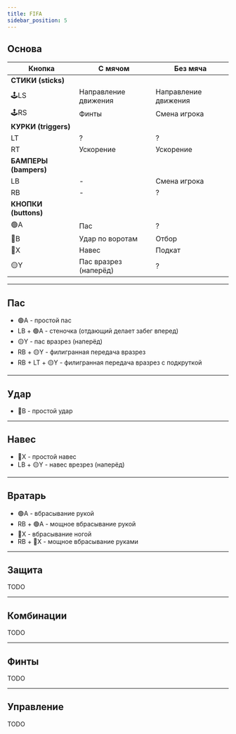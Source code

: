 ```yaml
---
title: FIFA
sidebar_position: 5
---
```


## Основа

| Кнопка                | С мячом               | Без мяча             |
| --------------------- | --------------------- | -------------------- |
| **СТИКИ (sticks)**    |                       |                      |
| 🕹️LS                  | Направление движения  | Направление движения |
| 🕹️RS                  | Финты                 | Смена игрока         |
| **КУРКИ (triggers)**  |                       |                      |
| LT                    | ?                     | ?                    |
| RT                    | Ускорение             | Ускорение            |
| **БАМПЕРЫ (bampers)** |                       |                      |
| LB                    | -                     | Смена игрока         |
| RB                    | -                     | ?                    |
| **КНОПКИ (buttons)**  |                       |                      |
| 🟢A                   | Пас                   | ?                    |
| 🔴B                   | Удар по воротам       | Отбор                |
| 🔵X                   | Навес                 | Подкат               |
| 🟡Y                   | Пас вразрез (наперёд) | ?                    |

---

## Пас

- 🟢A - простой пас
- LB + 🟢A - стеночка (отдающий делает забег вперед)
- 🟡Y - пас вразрез (наперёд)
- RB + 🟡Y - филигранная передача вразрез
- RB + LT + 🟡Y - филигранная передача вразрез с подкруткой

---

## Удар

- 🔴B - простой удар

---

## Навес

- 🔵X - простой навес
- LB + 🟡Y - навес врезрез (наперёд)

---

## Вратарь

- 🟢A - вбрасывание рукой
- RB + 🟢A - мощное вбрасывание рукой
- 🔵X - вбрасывание ногой
- RB + 🔵X - мощное вбрасывание руками

---

## Защита

TODO

---

## Комбинации

TODO

---

## Финты

TODO

---

## Управление

TODO

